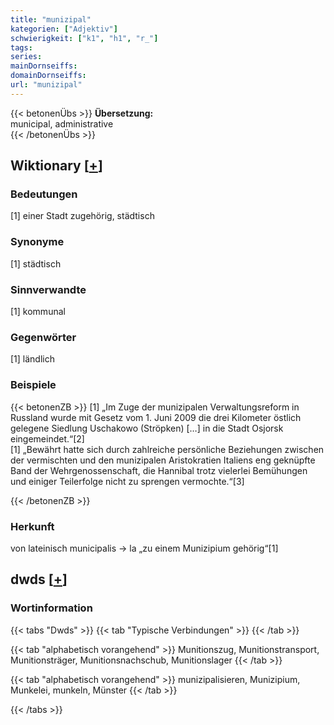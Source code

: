 ```yaml
---
title: "munizipal"
kategorien: ["Adjektiv"]
schwierigkeit: ["k1", "h1", "r_"]
tags:
series:
mainDornseiffs:
domainDornseiffs:
url: "munizipal"
---
```


{{< betonenÜbs >}}
**Übersetzung:**  
municipal, administrative  
{{< /betonenÜbs >}}

## Wiktionary [[+](https://de.wiktionary.org/wiki/munizipal)]

### Bedeutungen
[1] einer Stadt zugehörig, städtisch  

### Synonyme
[1] städtisch  

### Sinnverwandte
[1] kommunal  

### Gegenwörter
[1] ländlich  

### Beispiele
{{< betonenZB >}}
[1] „Im Zuge der munizipalen Verwaltungsreform in Russland wurde mit Gesetz vom 1. Juni 2009 die drei Kilometer östlich gelegene Siedlung Uschakowo (Ströpken) […] in die Stadt Osjorsk eingemeindet.“[2]  
[1] „Bewährt hatte sich durch zahlreiche persönliche Beziehungen zwischen der vermischten und den munizipalen Aristokratien Italiens eng geknüpfte Band der Wehrgenossenschaft, die Hannibal trotz vielerlei Bemühungen und einiger Teilerfolge nicht zu sprengen vermochte.“[3]  

{{< /betonenZB >}}
### Herkunft
von lateinisch municipalis → la „zu einem Munizipium gehörig“[1]  



## dwds [[+](https://www.dwds.de/wb/munizipal)]

### Wortinformation
{{< tabs "Dwds" >}}
{{< tab "Typische Verbindungen" >}}
{{< /tab >}}

{{< tab "alphabetisch vorangehend" >}}
Munitionszug, Munitionstransport, Munitionsträger, Munitionsnachschub, Munitionslager
{{< /tab >}}

{{< tab "alphabetisch vorangehend" >}}
munizipalisieren, Munizipium, Munkelei, munkeln, Münster
{{< /tab >}}

{{< /tabs >}}

